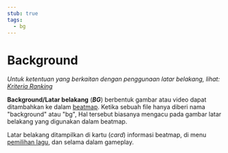 ```yaml
---
stub: true
tags:
  - bg
---
```


# Background

*Untuk ketentuan yang berkaitan dengan penggunaan latar belakang, lihat: [Kriteria Ranking](/wiki/Ranking_Criteria)*

**Background/Latar belakang** (***BG***) berbentuk gambar atau video dapat ditambahkan ke dalam [beatmap](/wiki/Beatmap). Ketika sebuah file hanya diberi nama "background" atau "bg", Hal tersebut biasanya mengacu pada gambar latar belakang yang digunakan dalam beatmap. 

Latar belakang ditampilkan di kartu (*card*) informasi beatmap, di menu [pemilihan lagu](/wiki/Client/Interface#layar-pemilihan-lagu), dan selama dalam gameplay.
